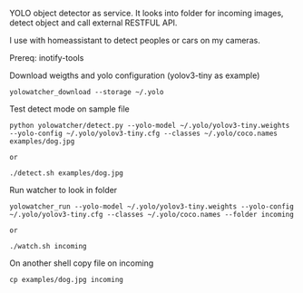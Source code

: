 YOLO object detector as service. It looks into folder for incoming images, detect object and call external RESTFUL API.

I use with homeassistant to detect peoples or cars on my cameras.


Prereq: inotify-tools

Download weigths and yolo configuration (yolov3-tiny as example)
```
yolowatcher_download --storage ~/.yolo
```

Test detect mode on sample file
```
python yolowatcher/detect.py --yolo-model ~/.yolo/yolov3-tiny.weights --yolo-config ~/.yolo/yolov3-tiny.cfg --classes ~/.yolo/coco.names examples/dog.jpg

or 

./detect.sh examples/dog.jpg
```

Run watcher to look in folder
```
yolowatcher_run --yolo-model ~/.yolo/yolov3-tiny.weights --yolo-config ~/.yolo/yolov3-tiny.cfg --classes ~/.yolo/coco.names --folder incoming

or 

./watch.sh incoming

```

On another shell copy file on incoming
```
cp examples/dog.jpg incoming
```
